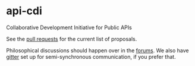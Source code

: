 # api-cdi
Collaborative Development Initiative for Public APIs

See the [pull requests](https://github.com/arenanet/api-cdi/pulls) for the current list of proposals.

Philosophical discussions should happen over in the [forums](https://forum-en.guildwars2.com/forum/community/api/API-CDI-2015/). We also have [gitter](https://gitter.im/arenanet/api-cdi) set up for semi-synchronous communication, if you prefer that.
